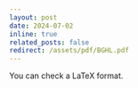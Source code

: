 ```yaml
---
layout: post
date: 2024-07-02
inline: true
related_posts: false
redirect: /assets/pdf/BGHL.pdf
---
```


You can check a LaTeX format.
